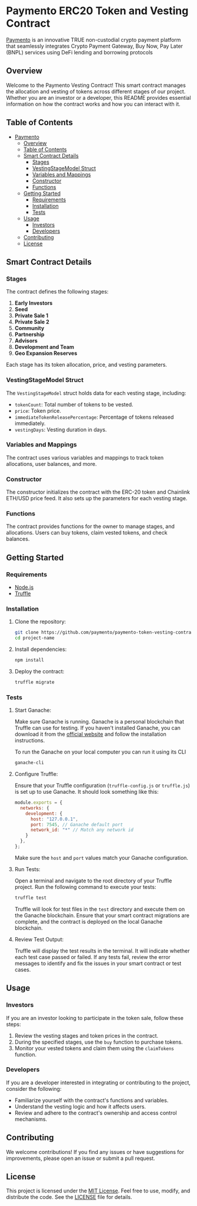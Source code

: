 # Paymento ERC20 Token and Vesting Contract

[Paymento](https://paymento.io) is an innovative TRUE non-custodial crypto payment platform that seamlessly integrates Crypto Payment Gateway, Buy Now, Pay Later (BNPL) services using DeFi lending and borrowing protocols

## Overview

Welcome to the Paymento Vesting Contract! This smart contract manages the allocation and vesting of tokens across different stages of our project. Whether you are an investor or a developer, this README provides essential information on how the contract works and how you can interact with it.

## Table of Contents

- [Paymento](#project-title)
  - [Overview](#overview)
  - [Table of Contents](#table-of-contents)
  - [Smart Contract Details](#smart-contract-details)
    - [Stages](#stages)
    - [VestingStageModel Struct](#vestingstagemodel-struct)
    - [Variables and Mappings](#variables-and-mappings)
    - [Constructor](#constructor)
    - [Functions](#functions)
  - [Getting Started](#getting-started)
    - [Requirements](#requirements)
    - [Installation](#installation)
    - [Tests](#tests)
  - [Usage](#usage)
    - [Investors](#investors)
    - [Developers](#developers)
  - [Contributing](#contributing)
  - [License](#license)

## Smart Contract Details

### Stages

The contract defines the following stages:

1. **Early Investors**
2. **Seed**
3. **Private Sale 1**
4. **Private Sale 2**
5. **Community**
6. **Partnership**
7. **Advisors**
8. **Development and Team**
9. **Geo Expansion Reserves**

Each stage has its token allocation, price, and vesting parameters.

### VestingStageModel Struct

The `VestingStageModel` struct holds data for each vesting stage, including:

- `tokenCount`: Total number of tokens to be vested.
- `price`: Token price.
- `immediateTokenReleasePercentage`: Percentage of tokens released immediately.
- `vestingDays`: Vesting duration in days.

### Variables and Mappings

The contract uses various variables and mappings to track token allocations, user balances, and more.

### Constructor

The constructor initializes the contract with the ERC-20 token and Chainlink ETH/USD price feed. It also sets up the parameters for each vesting stage.

### Functions

The contract provides functions for the owner to manage stages, and allocations. Users can buy tokens, claim vested tokens, and check balances.

## Getting Started

### Requirements

- [Node.js](https://nodejs.org/)
- [Truffle](https://www.trufflesuite.com/truffle)

### Installation

1. Clone the repository:

   ```bash
   git clone https://github.com/paymento/paymento-token-vesting-contract.git
   cd project-name
   ```

2. Install dependencies:

   ```bash
   npm install
   ```

3. Deploy the contract:

   ```bash
   truffle migrate
   ```

### Tests

1. Start Ganache:
   
   Make sure Ganache is running. Ganache is a personal blockchain that Truffle can use for testing. If you haven't installed Ganache, you can download it from the [official website](https://www.trufflesuite.com/ganache) and follow the installation instructions.

   To run the Ganache on your local computer you can run it using its CLI
   ```bash
   ganache-cli
   ```

3. Configure Truffle:

   Ensure that your Truffle configuration (`truffle-config.js` or `truffle.js`) is set up to use Ganache. It should look something like this:

   ```javascript
   module.exports = {
     networks: {
       development: {
         host: "127.0.0.1",
         port: 7545, // Ganache default port
         network_id: "*" // Match any network id
       }
     },
   };
   ```

   Make sure the `host` and `port` values match your Ganache configuration.

4. Run Tests:

   Open a terminal and navigate to the root directory of your Truffle project. Run the following command to execute your tests:

   ```bash
   truffle test
   ```

   Truffle will look for test files in the `test` directory and execute them on the Ganache blockchain. Ensure that your smart contract migrations are complete, and the contract is deployed on the local Ganache blockchain.

5. Review Test Output:

   Truffle will display the test results in the terminal. It will indicate whether each test case passed or failed. If any tests fail, review the error messages to identify and fix the issues in your smart contract or test cases.

## Usage

### Investors

If you are an investor looking to participate in the token sale, follow these steps:

1. Review the vesting stages and token prices in the contract.
2. During the specified stages, use the `buy` function to purchase tokens.
3. Monitor your vested tokens and claim them using the `claimTokens` function.

### Developers

If you are a developer interested in integrating or contributing to the project, consider the following:

- Familiarize yourself with the contract's functions and variables.
- Understand the vesting logic and how it affects users.
- Review and adhere to the contract's ownership and access control mechanisms.

## Contributing

We welcome contributions! If you find any issues or have suggestions for improvements, please open an issue or submit a pull request.

## License

This project is licensed under the [MIT License](LICENSE). Feel free to use, modify, and distribute the code. See the [LICENSE](LICENSE) file for details.
